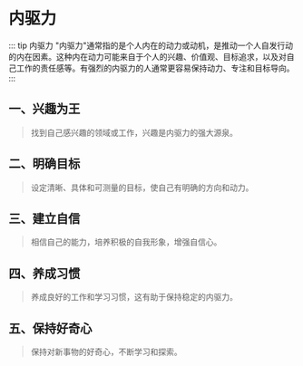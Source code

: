 # 内驱力

::: tip 内驱力
"内驱力"通常指的是个人内在的动力或动机，是推动一个人自发行动的内在因素。这种内在动力可能来自于个人的兴趣、价值观、目标追求，以及对自己工作的责任感等。有强烈的内驱力的人通常更容易保持动力、专注和目标导向。
:::

## 一、兴趣为王

> 找到自己感兴趣的领域或工作，兴趣是内驱力的强大源泉。

<!-- - 项目选择：选择与个人兴趣相关的项目，这样你将更有动力投入其中。如果你喜欢前端开发，可以尝试构建有趣的 Web 应用或参与开源项目。
- 技术栈偏好：关注你喜欢的编程语言、框架或技术领域。深入研究和应用你感兴趣的技术，这样学习将更富有乐趣。
- 行业关注：了解你所在行业的新趋势和前沿技术。参与相关的社区和活动，与行业专业人士互动，拓宽视野。 -->

## 二、明确目标

> 设定清晰、具体和可测量的目标，使自己有明确的方向和动力。

<!-- - 短期目标：设定每天、每周或每月的具体学习和工作目标。例如，学习一个新的技术特性、完成一个小项目或解决一个具体的编程问题。
- 长期目标：制定更长远的职业规划和技术发展目标。考虑在未来几年内成为某个领域的专家或贡献者，明确个人的职业发展路径。
- 反馈机制：设定反馈机制，定期评估和调整目标。这有助于保持目标的合理性和可实现性。 -->

## 三、建立自信

> 相信自己的能力，培养积极的自我形象，增强自信心。

<!-- - 技能认可：定期回顾自己的技能和成就，对已经掌握的知识和经验进行认可。这可以通过建立个人技能清单或参与认证考试来实现。
- 接受挑战：勇于接受新的挑战，挑战自己的舒适区。每次成功克服一个技术难题或完成一个复杂任务都能增加自信心。
- 分享经验：通过博客、社交媒体或技术分享会等方式分享个人经验和见解。这不仅有助于他人，还能够提高自己在技术领域的影响力。 -->

## 四、养成习惯

> 养成良好的工作和学习习惯，这有助于保持稳定的内驱力。

<!-- - 时间管理：合理规划每天的工作和学习时间，确保有足够的时间用于深度学习和项目实践。
- 坚持不懈：养成坚持不懈的习惯，不仅在学习过程中如此，也在解决问题和完成任务时如此。
- 反思总结：每天或每周进行学习和工作的反思总结，分析进展和遇到的挑战，及时调整工作计划。 -->

## 五、保持好奇心

> 保持对新事物的好奇心，不断学习和探索。

<!-- - 广泛阅读：涉猎不同领域的书籍、文章和文档，了解各种新技术和思想。
- 尝试新工具：尝试使用新的开发工具、框架或库，体验它们的优势和不足。
- 参与社区：积极参与技术社区，与其他开发者互动，分享和获取新的见解。 -->

<!-- ```text
举例如下：
1. 喜爱编程
2. 本周钻研TS
3. 成功钻研TS
4. 习惯性的编程思维
5. 发散好奇心
``` -->
